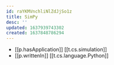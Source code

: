 ```yaml
---
id: raYKMVnchliNlZdJjSo1z
title: SimPy
desc: ''
updated: 1637939743302
created: 1637848786294
---
```



- [[p.hasApplication]] [[t.cs.simulation]]
- [[p.writtenIn]] [[t.cs.language.Python]]
